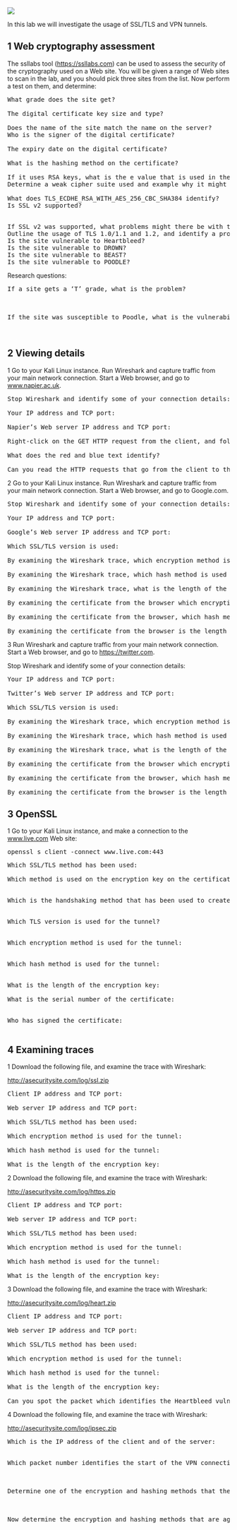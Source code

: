 <img src="https://github.com/billbuchanan/csn09112/blob/master/zadditional/top_csn09112.png"/>

In this lab we will investigate the usage of SSL/TLS and VPN tunnels.

## 1	Web cryptography assessment
The ssllabs tool (https://ssllabs.com) can be used to assess the security of the cryptography used on a Web site. You will be given a range of Web sites to scan in the lab, and you should pick three sites from the list. Now perform a test on them, and determine:

<pre>
What grade does the site get?
			
The digital certificate key size and type?
			
Does the name of the site match the name on the server?			
Who is the signer of the digital certificate?
			
The expiry date on the digital certificate?
			
What is the hashing method on the certificate?
			
If it uses RSA keys, what is the e value that is used in the encryption (Me mod N)?			
Determine a weak cipher suite used and example why it might be weak?
			
What does TLS_ECDHE_RSA_WITH_AES_256_CBC_SHA384 identify?			
Is SSL v2 supported?

			
If SSL v2 was supported, what problems might there be with the site (this will require some research)?			
Outline the usage of TLS 1.0/1.1 and 1.2, and identify a problem if one of these TLS versions were not supported?			
Is the site vulnerable to Heartbleed?
Is the site vulnerable to DROWN?
Is the site vulnerable to BEAST?
Is the site vulnerable to POODLE?			
</pre>
Research questions:
<pre>
If a site gets a ‘T’ grade, what is the problem?



If the site was susceptible to Poodle, what is the vulnerability?


</pre>


## 2	Viewing details

1	Go to your Kali Linux instance. Run Wireshark and capture traffic from your main network connection. Start a Web browser, and go to www.napier.ac.uk.

<pre>
Stop Wireshark and identify some of your connection details:
	
Your IP address and TCP port:

Napier’s Web server IP address and TCP port:

Right-click on the GET HTTP request from the client, and follow the stream:

What does the red and blue text identify?

Can you read the HTTP requests that go from the client to the server? [Yes][No]
</pre>

2	Go to your Kali Linux instance. Run Wireshark and capture traffic from your main network connection. Start a Web browser, and go to Google.com.

<pre>
Stop Wireshark and identify some of your connection details:
	
Your IP address and TCP port:

Google’s Web server IP address and TCP port:

Which SSL/TLS version is used:

By examining the Wireshark trace, which encryption method is used for the tunnel:

By examining the Wireshark trace, which hash method is used for the tunnel:

By examining the Wireshark trace, what is the length of the encryption key:

By examining the certificate from the browser which encryption method is used for the tunnel:

By examining the certificate from the browser, which hash method is used for the tunnel:

By examining the certificate from the browser is the length of the encryption key:
</pre>


3	Run Wireshark and capture traffic from your main network connection. Start a Web browser, and go to https://twitter.com.

Stop Wireshark and identify some of your connection details:

<pre>
Your IP address and TCP port:

Twitter’s Web server IP address and TCP port:

Which SSL/TLS version is used:

By examining the Wireshark trace, which encryption method is used for the tunnel:

By examining the Wireshark trace, which hash method is used for the tunnel:

By examining the Wireshark trace, what is the length of the encryption key:

By examining the certificate from the browser which encryption method is used for the tunnel:

By examining the certificate from the browser, which hash method is used for the tunnel:

By examining the certificate from the browser is the length of the encryption key:
</pre>

## 3	OpenSSL

1	Go to your Kali Linux instance, and make a connection to the www.live.com Web site:
<pre>
openssl s_client -connect www.live.com:443
</pre>

<pre>
Which SSL/TLS method has been used:

Which method is used on the encryption key on the certificate, and what is the size of the public key?


Which is the handshaking method that has been used to create the encryption key?


Which TLS version is used for the tunnel?


Which encryption method is used for the tunnel:


Which hash method is used for the tunnel:


What is the length of the encryption key:

What is the serial number of the certificate:


Who has signed the certificate:

</pre>

## 4	Examining traces

1	Download the following file, and examine the trace with Wireshark:

http://asecuritysite.com/log/ssl.zip
	
<pre>
Client IP address and TCP port:

Web server IP address and TCP port:

Which SSL/TLS method has been used:

Which encryption method is used for the tunnel:

Which hash method is used for the tunnel:

What is the length of the encryption key:
</pre>


2	Download the following file, and examine the trace with Wireshark:

http://asecuritysite.com/log/https.zip
<pre>
Client IP address and TCP port:

Web server IP address and TCP port:

Which SSL/TLS method has been used:

Which encryption method is used for the tunnel:

Which hash method is used for the tunnel:

What is the length of the encryption key:
</pre>

3	Download the following file, and examine the trace with Wireshark:

http://asecuritysite.com/log/heart.zip	
<pre>
Client IP address and TCP port:

Web server IP address and TCP port:

Which SSL/TLS method has been used:

Which encryption method is used for the tunnel:

Which hash method is used for the tunnel:

What is the length of the encryption key:

Can you spot the packet which identifies the Heartbleed vulnerability?
</pre>

4	Download the following file, and examine the trace with Wireshark:

http://asecuritysite.com/log/ipsec.zip 
<pre>
Which is the IP address of the client and of the server:


Which packet number identifies the start of the VPN connection (Hint: look for UDP Port 500):



Determine one of the encryption and hashing methods that the client wants to use:



Now determine the encryption and hashing methods that are agreed in the ISAKMP:
</pre>




